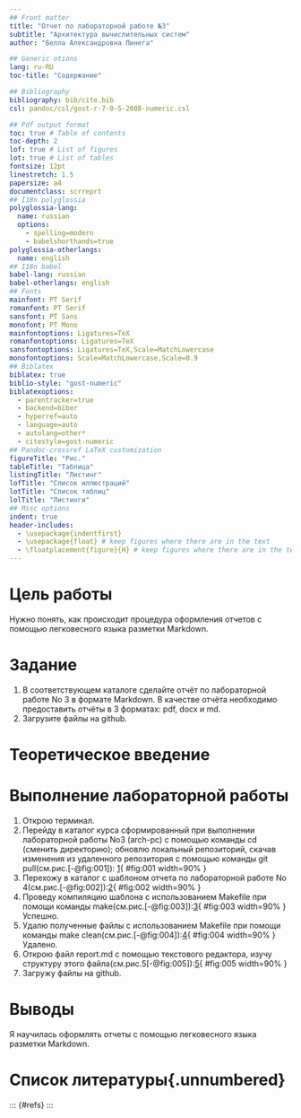 ```yaml
---
## Front matter
title: "Отчет по лабораторной работе №3"
subtitle: "Архитектура вычислительных систем"
author: "Белла Александровна Пинега"

## Generic otions
lang: ru-RU
toc-title: "Содержание"

## Bibliography
bibliography: bib/cite.bib
csl: pandoc/csl/gost-r-7-0-5-2008-numeric.csl

## Pdf output format
toc: true # Table of contents
toc-depth: 2
lof: true # List of figures
lot: true # List of tables
fontsize: 12pt
linestretch: 1.5
papersize: a4
documentclass: scrreprt
## I18n polyglossia
polyglossia-lang:
  name: russian
  options:
	- spelling=modern
	- babelshorthands=true
polyglossia-otherlangs:
  name: english
## I18n babel
babel-lang: russian
babel-otherlangs: english
## Fonts
mainfont: PT Serif
romanfont: PT Serif
sansfont: PT Sans
monofont: PT Mono
mainfontoptions: Ligatures=TeX
romanfontoptions: Ligatures=TeX
sansfontoptions: Ligatures=TeX,Scale=MatchLowercase
monofontoptions: Scale=MatchLowercase,Scale=0.9
## Biblatex
biblatex: true
biblio-style: "gost-numeric"
biblatexoptions:
  - parentracker=true
  - backend=biber
  - hyperref=auto
  - language=auto
  - autolang=other*
  - citestyle=gost-numeric
## Pandoc-crossref LaTeX customization
figureTitle: "Рис."
tableTitle: "Таблица"
listingTitle: "Листинг"
lofTitle: "Список иллюстраций"
lotTitle: "Список таблиц"
lolTitle: "Листинги"
## Misc options
indent: true
header-includes:
  - \usepackage{indentfirst}
  - \usepackage{float} # keep figures where there are in the text
  - \floatplacement{figure}{H} # keep figures where there are in the text
---
```


# Цель работы

Нужно понять, как происходит процедура оформления отчетов с помощью легковесного языка разметки Markdown.

# Задание

1. В соответствующем каталоге сделайте отчёт по лабораторной работе No 3
в формате Markdown. В качестве отчёта необходимо предоставить отчёты
в 3 форматах: pdf, docx и md.
2. Загрузите файлы на github.

# Теоретическое введение


# Выполнение лабораторной работы

   1. Открою терминал.
   2. Перейду в каталог курса сформированный при выполнении лабораторной работы No3 (arch-pc) с помощью команды cd (сменить директорию); обновлю локальный репозиторий, скачав изменения из удаленного репозитория с помощью команды git pull(см.рис.[-@fig:001]): [1](image/1.1.png){ #fig:001 width=90% }
   3. Перехожу в каталог с шаблоном отчета по лабораторной работе No 4(см.рис.[-@fig:002]):[2](image/1.2.png){ #fig:002 width=90% }
   4. Проведу компиляцию шаблона с использованием Makefile при помощи команды make(см.рис.[-@fig:003]):[3](image/6.1.png){ #fig:003 width=90% } Успешно.
   5. Удалю полученные файлы с использованием Makefile при помощи команды make clean(см.рис.[-@fig:004]):[4](image/6.2.png){ #fig:004 width=90% } Удалено.
   6. Открою файл report.md c помощью текстового редактора, изучу структуру этого файла(см.рис.5[-@fig:005]):[5](image/6/3.png){ #fig:005 width=90% }
   7. Загружу файлы на github.


# Выводы

Я научилась оформлять отчеты с помощью легковесного языка разметки Markdown.

# Список литературы{.unnumbered}

::: {#refs}
:::
